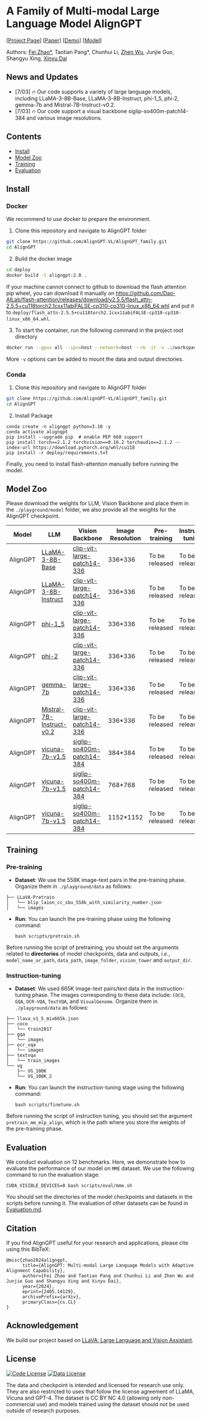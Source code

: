 
# A Family of Multi-modal Large Language Model AlignGPT

[[Project Page](https://aligngpt-vl.github.io/)] [[Paper](https://arxiv.org/abs/2405.14129)] [[Demo](http://47.116.173.89:7870/)] [[Model](https://huggingface.co/nlpzhaof)]


Authors: [Fei Zhao*](https://scholar.google.com/citations?user=V01xzWQAAAAJ&hl=zh-CN), Taotian Pang*, Chunhui Li, [Zhen Wu](https://scholar.google.com/citations?user=IoGlgtoAAAAJ&hl=zh-CN), Junjie Guo, Shangyu Xing, [Xinyu Dai](https://scholar.google.com/citations?user=zpWB1CgAAAAJ&hl=zh-CN)


<!-- ![architecture](./assert/architecture.png) -->

## News and Updates
- [7/03] 🔥 Our code supports a variety of large language models, including LLaMA-3-8B-Base, LLaMA-3-8B-Instruct, phi-1_5, phi-2, gemma-7b and Mistral-7B-Instruct-v0.2.
- [7/03] 🔥 Our code support a visual backbone siglip-so400m-patch14-384 and various image resolutions.

## Contents
- [Install](#install)
- [Model Zoo](#model-zoo)
- [Training](#training)
- [Evaluation](#evaluation)

## Install

### Docker

We recommend to use docker to prepare the environment.

1. Clone this repository and navigate to AlignGPT folder

```bash
git clone https://github.com/AlignGPT-VL/AlignGPT_family.git
cd AlignGPT
```

2. Build the docker image

```bash
cd deploy
docker build -t aligngpt:2.0 .
```

If your machine cannot connect to github to download the flash attention pip wheel, you can download it manually on https://github.com/Dao-AILab/flash-attention/releases/download/v2.5.5/flash_attn-2.5.5+cu118torch2.1cxx11abiFALSE-cp310-cp310-linux_x86_64.whl and put it to `deploy/flash_attn-2.5.5+cu118torch2.1cxx11abiFALSE-cp310-cp310-linux_x86_64.whl`.

3. To start the container, run the following command in the project root directory

```bash
docker run --gpus all --ipc=host --network=host --rm -it -v .:/workspace aligngpt:2.0
```

More `-v` options can be added to mount the data and output directories.

### Conda

1. Clone this repository and navigate to AlignGPT folder

```bash
git clone https://github.com/AlignGPT-VL/AlignGPT_family.git
cd AlignGPT
```

2. Install Package

```Shell
conda create -n aligngpt python=3.10 -y
conda activate aligngpt
pip install --upgrade pip  # enable PEP 660 support
pip install torch==2.1.2 torchvision==0.16.2 torchaudio==2.1.2 --index-url https://download.pytorch.org/whl/cu118
pip install -r deploy/requirements.txt
```

Finally, you need to install flash-attention manually before running the model.

## Model Zoo

Please download the weights for LLM, Vision Backbone and place them in the `./playground/model` folder, we also provide all the weights for the AlignGPT checkpoint.

| Model | LLM | Vision Backbone | Image Resolution| Pre-training | Instruct-tuning | 
|----------|----------|-----------|---|---|---|
| AlignGPT | [LLaMA-3-8B-Base](https://huggingface.co/meta-llama/Meta-Llama-3-8B) | [clip-vit-large-patch14-336](https://huggingface.co/openai/clip-vit-large-patch14-336) | 336*336 | To be released|To be released|
| AlignGPT | [LLaMA-3-8B-Instruct](https://huggingface.co/meta-llama/Meta-Llama-3-8B) | [clip-vit-large-patch14-336](https://huggingface.co/openai/clip-vit-large-patch14-336) | 336*336 | To be released| To be released |
| AlignGPT | [phi-1_5](https://huggingface.co/microsoft/phi-1_5/tree/main) | [clip-vit-large-patch14-336](https://huggingface.co/openai/clip-vit-large-patch14-336) | 336*336 | To be released|To be released|
| AlignGPT | [phi-2](https://huggingface.co/microsoft/phi-2/tree/main) | [clip-vit-large-patch14-336](https://huggingface.co/openai/clip-vit-large-patch14-336) | 336*336 | To be released|To be released|
| AlignGPT | [gemma-7b](https://huggingface.co/google/gemma-7b/tree/main) | [clip-vit-large-patch14-336](https://huggingface.co/openai/clip-vit-large-patch14-336) | 336*336 |To be released|To be released|
| AlignGPT | [Mistral-7B-Instruct-v0.2](https://huggingface.co/mistralai/Mistral-7B-Instruct-v0.2/tree/main) | [clip-vit-large-patch14-336](https://huggingface.co/openai/clip-vit-large-patch14-336) | 336*336 |To be released|To be released|
| AlignGPT | [vicuna-7b-v1.5](https://huggingface.co/lmsys/vicuna-7b-v1.5/tree/main) | [siglip-so400m-patch14-384](https://huggingface.co/google/siglip-so400m-patch14-384/tree/main) | 384*384 |To be released|To be released|
| AlignGPT | [vicuna-7b-v1.5](https://huggingface.co/lmsys/vicuna-7b-v1.5/tree/main) | [siglip-so400m-patch14-384](https://huggingface.co/google/siglip-so400m-patch14-384/tree/main) | 768*768 |To be released|To be released|
| AlignGPT | [vicuna-7b-v1.5](https://huggingface.co/lmsys/vicuna-7b-v1.5/tree/main) | [siglip-so400m-patch14-384](https://huggingface.co/google/siglip-so400m-patch14-384/tree/main) | 1152*1152 |To be released|To be released|


## Training

### Pre-training
* **Dataset**: We use the 558K image-text pairs in the pre-training phase. Organize them in `./playground/data` as follows:

```
├── LLaVA-Pretrain
│   └── blip_laion_cc_sbu_558k_with_similarity_number.json
│   └── images
```

* **Run**: You can launch the pre-training phase using the following command:
    ```
    bash scripts/pretrain.sh
    ```
Before running the script of pretraining, you should set the arguments related to **directories** of model checkpoints, data and outputs, *i.e.*, `model_name_or_path`, `data_path`, `image_folder`, `vision_tower` and `output_dir`.

### Instruction-tuning
* **Dataset**: We used 665K image-text pairs/text data in the instruction-tuning phase. The images corresponding to these data include: `COCO`, `GQA`, `OCR-VQA`, `TextVQA`, and `VisualGenome`. Organize them in `./playground/data` as follows:

```
├── llava_v1_5_mix665k.json
├── coco
│   └── train2017
├── gqa
│   └── images
├── ocr_vqa
│   └── images
├── textvqa
│   └── train_images
└── vg
    ├── VG_100K
    └── VG_100K_2
```

* **Run**: You can launch the instruction-tuning stage using the following command:
    ```
    bash scripts/finetune.sh
    ```
Before running the script of instruction tuning, you should set the argument `pretrain_mm_mlp_align`, which is the path where you store the weights of the pre-training phase.

## Evaluation

We conduct evaluation on 12 benchmarks. Here, we demonstrate how to evaluate the performance of our model on `MME` dataset. We use the following command to run the evaluation stage:
```
CUDA_VISIBLE_DEVICES=0 bash scripts/eval/mme.sh
```
You should set the directories of the model checkpoints and datasets in the scripts before running it. The evaluation of other datasets can be found in [Evaluation.md](docs/Evaluation.md).

## Citation
If you find AlignGPT useful for your research and applications, please cite using this BibTeX:
```
@misc{zhao2024aligngpt,
      title={AlignGPT: Multi-modal Large Language Models with Adaptive Alignment Capability}, 
      author={Fei Zhao and Taotian Pang and Chunhui Li and Zhen Wu and Junjie Guo and Shangyu Xing and Xinyu Dai},
      year={2024},
      eprint={2405.14129},
      archivePrefix={arXiv},
      primaryClass={cs.CL}
}
```

## Acknowledgement
We build our project based on [LLaVA: Large Language and Vision Assistant](https://github.com/haotian-liu/LLaVA).

## License

[![Code License](https://img.shields.io/badge/Code%20License-Apache_2.0-green.svg)](https://github.com/tatsu-lab/stanford_alpaca/blob/main/LICENSE)
[![Data License](https://img.shields.io/badge/Data%20License-CC%20By%20NC%204.0-red.svg)](https://github.com/tatsu-lab/stanford_alpaca/blob/main/DATA_LICENSE)

The data and checkpoint is intended and licensed for research use only. They are also restricted to uses that follow the license agreement of LLaMA, Vicuna and GPT-4. The dataset is CC BY NC 4.0 (allowing only non-commercial use) and models trained using the dataset should not be used outside of research purposes.
